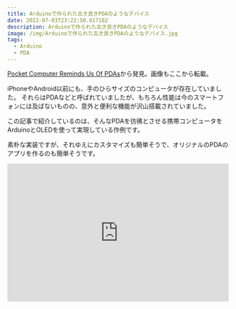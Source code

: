 ```yaml
---
title: Arduinoで作られた古き良きPDAのようなデバイス
date: 2022-07-03T23:22:50.817182
description: Arduinoで作られた古き良きPDAのようなデバイス
image: /img/Arduinoで作られた古き良きPDAのようなデバイス.jpg
tags:
  - Arduino
  - PDA
---
```

[Pocket Computer Reminds Us Of PDAs](https://hackaday.com/2022/06/23/pocket-computer-reminds-us-of-pdas/)から発見。画像もここから転載。

iPhoneやAndroid以前にも、手のひらサイズのコンピュータが存在していました。
それらはPDAなどと呼ばれていましたが、もちろん性能は今のスマートフォンには及ばないものの、意外と便利な機能が沢山搭載されていました。

この記事で紹介しているのは、そんなPDAを彷彿とさせる携帯コンピュータをArduinoとOLEDを使って実現している作例です。

素朴な実装ですが、それゆえにカスタマイズも簡単そうで、オリジナルのPDAのアプリを作るのも簡単そうです。

<iframe width="100%" height="315" src="https://www.youtube.com/embed/NTaq6f7NV5U" title="YouTube video player" frameborder="0" allow="accelerometer; autoplay; clipboard-write; encrypted-media; gyroscope; picture-in-picture" allowfullscreen></iframe>

